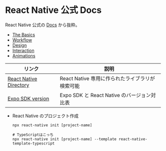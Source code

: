 # React Native 公式 Docs

React Native 公式の [Docs](https://reactnative.dev/docs/getting-started) から抜粋。

- [The Basics](tips/the-basics.md)
- [Workflow](tips/workflow.md)
- [Design](tips/design.md)
- [Interaction](tips/interaction.md)
- [Animations](tips/animations.md)

| リンク                                 | 説明                                            |
| -------------------------------------- | ----------------------------------------------- |
| [React Native Directory][rn-directory] | React Native 専用に作られたライブラリが検索可能 |
| [Expo SDK version][expo-sdk-ver]       | Expo SDK と React Native のバージョン対比表     |

[rn-directory]: https://reactnative.directory/
[expo-sdk-ver]: https://docs.expo.dev/versions/latest/?redirected#each-expo-sdk-version-depends-on-a

- React Native のプロジェクト作成

  ```shell
  npx react-native init [project-name]

  # TypeScriptはこっち
  npx react-native init [project-name] --template react-native-template-typescript
  ```
